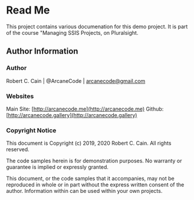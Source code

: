﻿# Read Me

This project contains various documenation for this demo project. It is part of the course "Managing SSIS Projects, on Pluralsight. 

## Author Information

### Author

Robert C. Cain | @ArcaneCode | arcanecode@gmail.com 

### Websites

Main Site: [http://arcanecode.me](http://arcanecode.me)
Github: [http://arcanecode.gallery](http://arcanecode.gallery)

### Copyright Notice

This document is Copyright (c) 2019, 2020 Robert C. Cain. All rights reserved.

The code samples herein is for demonstration purposes. No warranty or guarantee is implied or expressly granted.

This document, or the code samples that it accompanies, may not be reproduced in whole or in part without the express written consent of the author. Information within can be used within your own projects.
